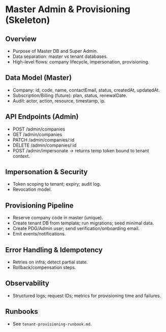 # Master Admin & Provisioning (Skeleton)

## Overview
- Purpose of Master DB and Super Admin.
- Data separation: master vs tenant databases.
- High-level flows: company lifecycle, impersonation, provisioning.

## Data Model (Master)
- Company: id, code, name, contactEmail, status, createdAt, updatedAt.
- Subscription/Billing (future): plan, status, renewalDate.
- Audit: actor, action, resource, timestamp, ip.

## API Endpoints (Admin)
- POST /admin/companies
- GET /admin/companies
- PATCH /admin/companies/:id
- DELETE /admin/companies/:id
- POST /admin/impersonate -> returns temp token bound to tenant context.

## Impersonation & Security
- Token scoping to tenant; expiry; audit log.
- Revocation model.

## Provisioning Pipeline
- Reserve company code in master (unique).
- Create tenant DB from template; run migrations; seed minimal data.
- Create PDG/Admin user; send verification/onboarding email.
- Emit events/notifications.

## Error Handling & Idempotency
- Retries on infra; detect partial state.
- Rollback/compensation steps.

## Observability
- Structured logs; request IDs; metrics for provisioning time and failures.

## Runbooks
- See `tenant-provisioning-runbook.md`.

